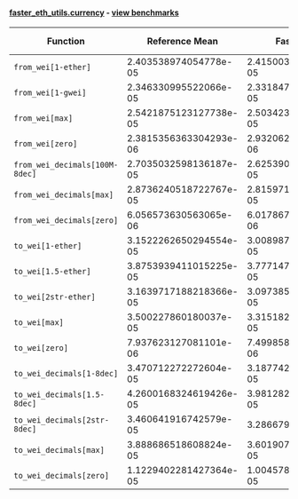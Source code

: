 #### [faster_eth_utils.currency](https://github.com/BobTheBuidler/faster-eth-utils/blob/master/faster_eth_utils/currency.py) - [view benchmarks](https://github.com/BobTheBuidler/faster-eth-utils/blob/master/benchmarks/test_currency_benchmarks.py)

| Function | Reference Mean | Faster Mean | % Change | Speedup (%) | x Faster | Faster |
|----------|---------------|-------------|----------|-------------|----------|--------|
| `from_wei[1-ether]` | 2.403538974054778e-05 | 2.415003865913755e-05 | -0.48% | -0.47% | 1.00x | ❌ |
| `from_wei[1-gwei]` | 2.346330995522066e-05 | 2.3318478510336877e-05 | 0.62% | 0.62% | 1.01x | ✅ |
| `from_wei[max]` | 2.5421875123127738e-05 | 2.503423263607954e-05 | 1.52% | 1.55% | 1.02x | ✅ |
| `from_wei[zero]` | 2.3815356363304293e-06 | 2.9320628761760226e-06 | -23.12% | -18.78% | 0.81x | ❌ |
| `from_wei_decimals[100M-8dec]` | 2.7035032598136187e-05 | 2.6253900754930013e-05 | 2.89% | 2.98% | 1.03x | ✅ |
| `from_wei_decimals[max]` | 2.8736240518722767e-05 | 2.8159711346381765e-05 | 2.01% | 2.05% | 1.02x | ✅ |
| `from_wei_decimals[zero]` | 6.056573630563065e-06 | 6.017867117361663e-06 | 0.64% | 0.64% | 1.01x | ✅ |
| `to_wei[1-ether]` | 3.1522262650294554e-05 | 3.008987476756793e-05 | 4.54% | 4.76% | 1.05x | ✅ |
| `to_wei[1.5-ether]` | 3.8753939411015225e-05 | 3.777147863780023e-05 | 2.54% | 2.60% | 1.03x | ✅ |
| `to_wei[2str-ether]` | 3.1639717188218366e-05 | 3.097385515359617e-05 | 2.10% | 2.15% | 1.02x | ✅ |
| `to_wei[max]` | 3.500227860180037e-05 | 3.315182007410204e-05 | 5.29% | 5.58% | 1.06x | ✅ |
| `to_wei[zero]` | 7.937623127081101e-06 | 7.499858499707552e-06 | 5.52% | 5.84% | 1.06x | ✅ |
| `to_wei_decimals[1-8dec]` | 3.470712272272604e-05 | 3.1877426112038944e-05 | 8.15% | 8.88% | 1.09x | ✅ |
| `to_wei_decimals[1.5-8dec]` | 4.2600168324619426e-05 | 3.981282813718979e-05 | 6.54% | 7.00% | 1.07x | ✅ |
| `to_wei_decimals[2str-8dec]` | 3.460641916742579e-05 | 3.28667934562765e-05 | 5.03% | 5.29% | 1.05x | ✅ |
| `to_wei_decimals[max]` | 3.888686518608824e-05 | 3.6019075802767236e-05 | 7.37% | 7.96% | 1.08x | ✅ |
| `to_wei_decimals[zero]` | 1.1229402281427364e-05 | 1.0045780066611425e-05 | 10.54% | 11.78% | 1.12x | ✅ |
